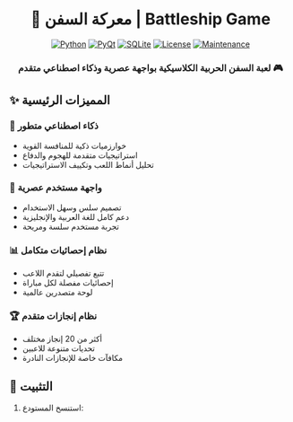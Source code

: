 <div align="center">

# 🚢 معركة السفن | Battleship Game

[![Python](https://img.shields.io/badge/Python-3.x-blue.svg)](https://www.python.org/)
[![PyQt](https://img.shields.io/badge/PyQt-6.0+-green.svg)](https://www.riverbankcomputing.com/software/pyqt/)
[![SQLite](https://img.shields.io/badge/SQLite-3-blue.svg)](https://www.sqlite.org/)
[![License](https://img.shields.io/badge/license-MIT-blue.svg)](LICENSE)
[![Maintenance](https://img.shields.io/badge/Maintained%3F-yes-green.svg)](https://github.com/s7so/battleship-game/graphs/commit-activity)

### لعبة السفن الحربية الكلاسيكية بواجهة عصرية وذكاء اصطناعي متقدم 🎮

</div>

## ✨ المميزات الرئيسية

### 🎯 ذكاء اصطناعي متطور
- خوارزميات ذكية للمنافسة القوية
- استراتيجيات متقدمة للهجوم والدفاع
- تحليل أنماط اللعب وتكييف الاستراتيجيات

### 🎨 واجهة مستخدم عصرية
- تصميم سلس وسهل الاستخدام
- دعم كامل للغة العربية والإنجليزية
- تجربة مستخدم سلسة ومريحة

### 📊 نظام إحصائيات متكامل
- تتبع تفصيلي لتقدم اللاعب
- إحصائيات مفصلة لكل مباراة
- لوحة متصدرين عالمية

### 🏆 نظام إنجازات متقدم
- أكثر من 20 إنجاز مختلف
- تحديات متنوعة للاعبين
- مكافآت خاصة للإنجازات النادرة

## 🚀 التثبيت

1. استنسخ المستودع:
